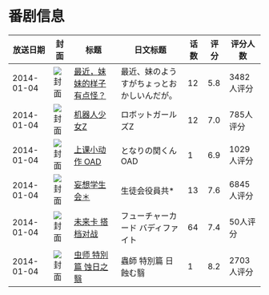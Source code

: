 # 番剧信息

|放送日期|封面|标题|日文标题|话数|评分|评分人数|
|---|---|---|---|---|---|---|
|2014-01-04|![封面](https://lain.bgm.tv/pic/cover/c/3b/93/55703_xOChs.jpg)|[最近，妹妹的样子有点怪？](https://bangumi.tv/subject/55703)|最近、妹のようすがちょっとおかしいんだが。|12|5.8|3482人评分|
|2014-01-04|![封面](https://lain.bgm.tv/pic/cover/c/31/20/79350_Ao8Rd.jpg)|[机器人少女Z](https://bangumi.tv/subject/79350)|ロボットガールズZ|12|7.0|785人评分|
|2014-01-04|![封面](https://lain.bgm.tv/pic/cover/c/a0/6a/84719_uR0A3.jpg)|[上课小动作 OAD](https://bangumi.tv/subject/84719)|となりの関くん OAD|1|6.9|1029人评分|
|2014-01-04|![封面](https://lain.bgm.tv/pic/cover/c/93/55/85204_oK33O.jpg)|[妄想学生会＊](https://bangumi.tv/subject/85204)|生徒会役員共*|13|7.6|6845人评分|
|2014-01-04|![封面](https://lain.bgm.tv/pic/cover/c/22/bd/85558_tf8PC.jpg)|[未来卡 搭档对战](https://bangumi.tv/subject/85558)|フューチャーカード バディファイト|64|7.4|50人评分|
|2014-01-04|![封面](https://lain.bgm.tv/pic/cover/c/26/f1/88473_e7hEE.jpg)|[虫师 特別篇 蚀日之翳](https://bangumi.tv/subject/88473)|蟲師 特別篇 日蝕む翳|1|8.2|2703人评分|
